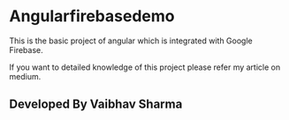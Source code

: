 # Angularfirebasedemo

This is the basic project of angular which is integrated with Google Firebase.

If you want to detailed knowledge of this project please refer my article on medium.




##  Developed By Vaibhav Sharma




